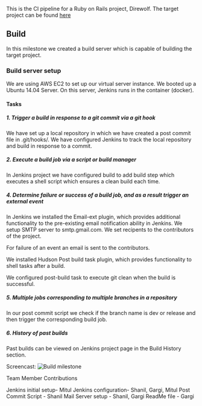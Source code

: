 This is the CI pipeline for a Ruby on Rails project, Direwolf. The target project can be found [here](https://github.ncsu.edu/mpancha/Direwolf)

## Build
In this milestone we created a build server which is capable of building the target project.

### Build server setup
We are using AWS EC2 to set up our virtual server instance. We booted up a Ubuntu 14.04 Server. On this server, Jenkins runs in the container (docker).

#### Tasks

##### 1. Trigger a build in response to a git commit via a git hook
We have set up a local repository in which we have created a post commit file in .git/hooks/. We have configured Jenkins to track the local repository and build in response to a commit.

##### 2. Execute a build job via a script or build manager
In Jenkins project we have configured build to add build step which executes a shell script which ensures a clean build each time.

##### 4. Determine failure or success of a build job, and as a result trigger an external event
In Jenkins we installed the Email-ext plugin, which provides additional functionality to the pre-existing email notification ability in Jenkins. We setup SMTP server to smtp.gmail.com. We set recipents to the contributors of the project.

For failure of an event an email is sent to the contributors.

We installed Hudson Post build task plugin, which provides functionality to shell tasks after a build.

We configured post-build task to execute git clean when the build is successful.

##### 5. Multiple jobs corresponding to multiple branches in a repository
In our post commit script we check if the branch name is dev or release and then trigger the corresponding build job.

##### 6. History of past builds

Past builds can be viewed on Jenkins project page in the Build History section.

Screencast:
![Build milestone](https://github.com/gsrajadh/Devops-Project/blob/master/build/Devops-M1.gif)

Team Member Contributions

Jenkins initial setup- Mitul
Jenkins configuration- Shanil, Gargi, Mitul
Post Commit Script - Shanil
Mail Server setup - Shanil, Gargi
ReadMe file - Gargi
